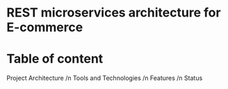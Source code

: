 # REST microservices architecture for E-commerce
# Table of content
Project Architecture /n
Tools and Technologies /n
Features /n
Status 
